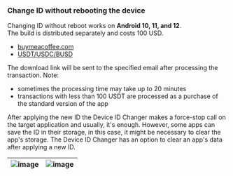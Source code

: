### Change ID without rebooting the device
Changing ID without reboot works on **Android 10, 11, and 12**. \
The build is distributed separately and costs 100 USD. 

- [buymeacoffee.com](https://bit.ly/idchangernoreboot)
- [USDT/USDC/BUSD](https://bit.ly/idchangercrypto)

The download link will be sent to the specified email after processing the transaction. Note: 
- sometimes the processing time may take up to 20 minutes
- transactions with less than 100 USDT are processed as a purchase of the standard version of the app

After applying the new ID the Device ID Changer makes a force-stop call on the target application and usually, it's enough.
However, some apps can save the ID in their storage, in this case, it might be necessary to clear the app's storage.
The Device ID Changer has an option to clear an app's data after applying a new ID. 

| ![image](https://github.com/sdex/AndroidIDeditorV2/assets/3196011/455f868b-9120-4237-bc6b-7bfcfc10a04b) | ![image](https://github.com/sdex/AndroidIDeditorV2/assets/3196011/64f49041-a4aa-42ee-8249-219f2b6fa68a) |
| - | - |
